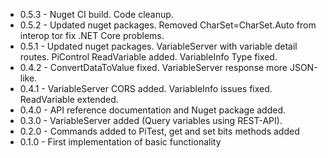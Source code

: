 
* 0.5.3 - Nuget CI build. Code cleanup.
* 0.5.2 - Updated nuget packages. Removed CharSet=CharSet.Auto from interop tor fix .NET Core problems.
* 0.5.1 - Updated nuget packages. VariableServer with variable detail routes. PiControl ReadVariable added. VariableInfo Type fixed.
* 0.4.2 - ConvertDataToValue fixed. VariableServer response more JSON-like.
* 0.4.1 - VariableServer CORS added. VariableInfo issues fixed. ReadVariable extended.
* 0.4.0 - API reference documentation and Nuget package added.
* 0.3.0 - VariableServer added (Query variables using REST-API).
* 0.2.0 - Commands added to PiTest, get and set bits methods added
* 0.1.0 - First implementation of basic functionality

